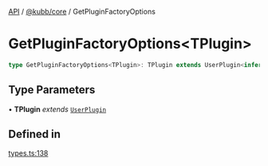[API](../../../packages.md) / [@kubb/core](../index.md) / GetPluginFactoryOptions

# GetPluginFactoryOptions\<TPlugin\>

```ts
type GetPluginFactoryOptions<TPlugin>: TPlugin extends UserPlugin<infer X> ? X : never;
```

## Type Parameters

• **TPlugin** *extends* [`UserPlugin`](UserPlugin.md)

## Defined in

[types.ts:138](https://github.com/kubb-project/kubb/blob/41d5fcbd23d143293d72542efcb650e62fa3a210/packages/core/src/types.ts#L138)

